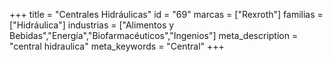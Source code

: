 +++
title = "Centrales Hidráulicas"
id = "69"
marcas = ["Rexroth"]
familias = ["Hidráulica"]
industrias = ["Alimentos y Bebidas","Energía","Biofarmacéuticos","Ingenios"]
meta_description = "central hidraulica"
meta_keywords = "Central"
+++

